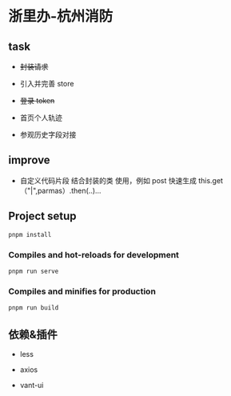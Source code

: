 <!--
 * @Date: 2022-07-04 09:38:20
 * @LastEditors: Mr.qin
 * @LastEditTime: 2022-07-14 16:33:15
 * @Description: 描述文本
-->

# 浙里办-杭州消防

## task

- ~~封装请求~~

- 引入并完善 store

- ~~登录 token~~

- 首页个人轨迹

- 参观历史字段对接

## improve

- 自定义代码片段 结合封装的类 使用，例如 post 快速生成 this.get（"|",parmas）.then(..)...

## Project setup

```
pnpm install
```

### Compiles and hot-reloads for development

```
pnpm run serve
```

### Compiles and minifies for production

```
pnpm run build
```

## 依赖&插件

- less

- axios

- vant-ui
